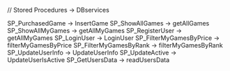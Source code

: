 // Stored Procedures -> DBservices

SP_PurchasedGame -> InsertGame
SP_ShowAllGames -> getAllGames
SP_ShowAllMyGames -> getAllMyGames
SP_RegisterUser -> getAllMyGames
SP_LoginUser -> LoginUser
SP_FilterMyGamesByPrice -> filterMyGamesByPrice
SP_FilterMyGamesByRank -> filterMyGamesByRank
SP_UpdateUserInfo -> UpdateUserInfo
SP_UpdateActive -> UpdateUserIsActive
SP_GetUsersData -> readUsersData
